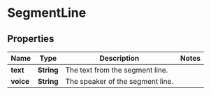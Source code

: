 

# SegmentLine


## Properties

| Name | Type | Description | Notes |
|------------ | ------------- | ------------- | -------------|
|**text** | **String** | The text from the segment line. |  |
|**voice** | **String** | The speaker of the segment line. |  |



